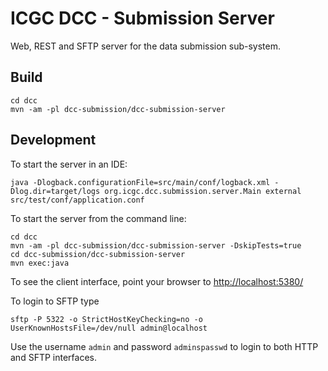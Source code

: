ICGC DCC - Submission Server
===

Web, REST and SFTP server for the data submission sub-system. 

Build
---

	cd dcc
	mvn -am -pl dcc-submission/dcc-submission-server


Development
---

To start the server in an IDE:

	java -Dlogback.configurationFile=src/main/conf/logback.xml -Dlog.dir=target/logs org.icgc.dcc.submission.server.Main external src/test/conf/application.conf

To start the server from the command line:

	cd dcc
	mvn -am -pl dcc-submission/dcc-submission-server -DskipTests=true
	cd dcc-submission/dcc-submission-server
	mvn exec:java

To see the client interface, point your browser to [http://localhost:5380/](http://localhost:5380/)

To login to SFTP type

	sftp -P 5322 -o StrictHostKeyChecking=no -o UserKnownHostsFile=/dev/null admin@localhost

Use the username `admin` and password `adminspasswd` to login to both HTTP and SFTP interfaces.



